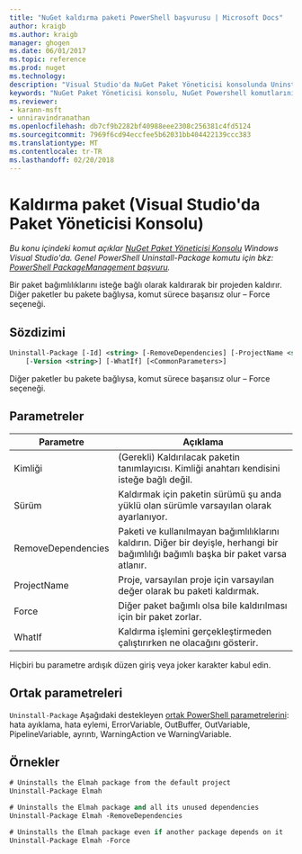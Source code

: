 ```yaml
---
title: "NuGet kaldırma paketi PowerShell başvurusu | Microsoft Docs"
author: kraigb
ms.author: kraigb
manager: ghogen
ms.date: 06/01/2017
ms.topic: reference
ms.prod: nuget
ms.technology: 
description: "Visual Studio'da NuGet Paket Yöneticisi konsolunda Uninstall-Package PowerShell komut başvurusu."
keywords: "NuGet Paket Yöneticisi konsolu, NuGet Powershell komutlarını NuGet Powershell başvurusu, Uninstall-Package"
ms.reviewer:
- karann-msft
- unniravindranathan
ms.openlocfilehash: db7cf9b2282bf40988eee2308c256381c4fd5124
ms.sourcegitcommit: 7969f6cd94eccfee5b62031bb404422139ccc383
ms.translationtype: MT
ms.contentlocale: tr-TR
ms.lasthandoff: 02/20/2018
---
```

# <a name="uninstall-package-package-manager-console-in-visual-studio"></a>Kaldırma paket (Visual Studio'da Paket Yöneticisi Konsolu)

*Bu konu içindeki komut açıklar [NuGet Paket Yöneticisi Konsolu](package-manager-console.md) Windows Visual Studio'da. Genel PowerShell Uninstall-Package komutu için bkz: [PowerShell PackageManagement başvuru](/powershell/module/packagemanagement/?view=powershell-6).*

Bir paket bağımlılıklarını isteğe bağlı olarak kaldırarak bir projeden kaldırır. Diğer paketler bu pakete bağlıysa, komut sürece başarısız olur – Force seçeneği.

## <a name="syntax"></a>Sözdizimi

```ps
Uninstall-Package [-Id] <string> [-RemoveDependencies] [-ProjectName <string>] [-Force]
    [-Version <string>] [-WhatIf] [<CommonParameters>]
```

Diğer paketler bu pakete bağlıysa, komut sürece başarısız olur – Force seçeneği.

## <a name="parameters"></a>Parametreler

| Parametre | Açıklama |
| --- | --- |
| Kimliği | (Gerekli) Kaldırılacak paketin tanımlayıcısı. Kimliği anahtarı kendisini isteğe bağlı değil. |
| Sürüm | Kaldırmak için paketin sürümü şu anda yüklü olan sürümle varsayılan olarak ayarlanıyor. |
| RemoveDependencies | Paketi ve kullanılmayan bağımlılıklarını kaldırın. Diğer bir deyişle, herhangi bir bağımlılığı bağımlı başka bir paket varsa atlanır. |
| ProjectName | Proje, varsayılan proje için varsayılan değer olarak bu paketi kaldırmak. |
| Force | Diğer paket bağımlı olsa bile kaldırılması için bir paket zorlar. |
| WhatIf | Kaldırma işlemini gerçekleştirmeden çalıştırırken ne olacağını gösterir. |

Hiçbiri bu parametre ardışık düzen giriş veya joker karakter kabul edin.

## <a name="common-parameters"></a>Ortak parametreleri

`Uninstall-Package` Aşağıdaki destekleyen [ortak PowerShell parametrelerini](http://go.microsoft.com/fwlink/?LinkID=113216): hata ayıklama, hata eylemi, ErrorVariable, OutBuffer, OutVariable, PipelineVariable, ayrıntı, WarningAction ve WarningVariable.

## <a name="examples"></a>Örnekler

```ps
# Uninstalls the Elmah package from the default project
Uninstall-Package Elmah

# Uninstalls the Elmah package and all its unused dependencies
Uninstall-Package Elmah -RemoveDependencies 

# Uninstalls the Elmah package even if another package depends on it
Uninstall-Package Elmah -Force
```
